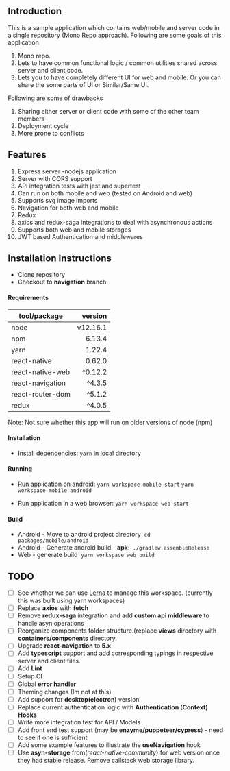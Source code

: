 ##  Introduction
 This is a sample application which contains web/mobile and server code in a single repository (Mono Repo approach). Following are some goals of this application
 1. Mono repo.
 1. Lets to have common functional logic / common utilities shared across server and client code. 
 1. Lets you to have completely different UI for web and mobile. Or you can share the some parts of UI or Similar/Same UI.
 
Following are some of drawbacks
1. Sharing either server or client code with some of the other team members 
1. Deployment cycle
1. More prone to conflicts 
 
## Features
1. Express server -nodejs application
1. Server with CORS support  
1. API integration tests with jest and supertest
1. Can run on both mobile and web (tested on Android and web)
1. Supports svg image imports
1. Navigation for both web and mobile
1. Redux
1. axios and redux-saga integrations to deal with asynchronous actions
1. Supports both web and mobile storages
1. JWT based Authentication and middlewares

## Installation Instructions

- Clone repository
- Checkout to **navigation** branch

#### Requirements
|tool/package   |version   |
|-------------|--------:|
|node|v12.16.1|
|npm|6.13.4|
|yarn|1.22.4|
|react-native|0.62.0|
|react-native-web|^0.12.2|
|react-navigation|^4.3.5|
|react-router-dom|^5.1.2|
|redux|^4.0.5|


Note: Not sure whether this app will run on older versions of node (npm)

#### Installation
- Install dependencies: 
`yarn` in local directory

#### Running
- Run application on android:
`yarn workspace mobile start`
`yarn workspace mobile android`

- Run application in a web browser:
`yarn workspace web start`

#### Build
- Android - Move to android project directory
 `cd packages/mobile/android`
- Android - Generate android build - **apk**: 
 `./gradlew assembleRelease`
- Web - generate build 
 `yarn workspace web build`


## TODO
- [ ] See whether we can use [Lerna](https://github.com/lerna/lerna) to manage this workspace. (currently this was built using yarn workspaces)
- [ ] Replace **axios** with **fetch**
- [ ] Remove **redux-saga** integration and add **custom api middleware** to handle asyn operations
- [ ] Reorganize components folder structure.(replace **views** directory with **containers/components** directory.
- [ ] Upgrade **react-navigation** to **5.x**
- [ ] Add **typescript** support and add corresponding typings in respective server and client files.
- [ ] Add **Lint**
- [ ] Setup CI
- [ ] Global **error handler**
- [ ] Theming changes (Im not at this) 
- [ ] Add support for **desktop(electron)** version
- [ ] Replace current authentication logic with **Authentication (Context) Hooks**
- [ ] Write more integration test for API / Models
- [ ] Add front end test support (may be **enzyme/puppeteer/cypress**) - need to see if one is sufficient
- [ ] Add some example features to illustrate the **useNavigation** hook 
- [ ] Use **asyn-storage** from(*react-native-community*) for web version once they had stable release. Remove callstack web storage library.
